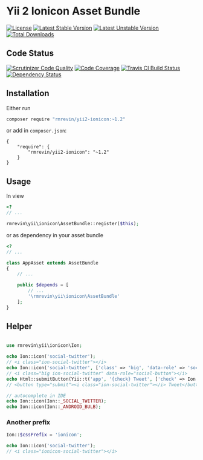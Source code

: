Yii 2 Ionicon Asset Bundle
===============================
[![License](https://poser.pugx.org/rmrevin/yii2-ionicon/license.svg)](https://packagist.org/packages/rmrevin/yii2-ionicon)
[![Latest Stable Version](https://poser.pugx.org/rmrevin/yii2-ionicon/v/stable.svg)](https://packagist.org/packages/rmrevin/yii2-ionicon)
[![Latest Unstable Version](https://poser.pugx.org/rmrevin/yii2-ionicon/v/unstable.svg)](https://packagist.org/packages/rmrevin/yii2-ionicon)
[![Total Downloads](https://poser.pugx.org/rmrevin/yii2-ionicon/downloads.svg)](https://packagist.org/packages/rmrevin/yii2-ionicon)

Code Status
-----------
[![Scrutinizer Code Quality](https://scrutinizer-ci.com/g/rmrevin/yii2-ionicon/badges/quality-score.png?b=master)](https://scrutinizer-ci.com/g/rmrevin/yii2-ionicon/?branch=master)
[![Code Coverage](https://scrutinizer-ci.com/g/rmrevin/yii2-ionicon/badges/coverage.png?b=master)](https://scrutinizer-ci.com/g/rmrevin/yii2-ionicon/?branch=master)
[![Travis CI Build Status](https://travis-ci.org/rmrevin/yii2-ionicon.svg)](https://travis-ci.org/rmrevin/yii2-ionicon)
[![Dependency Status](https://www.versioneye.com/user/projects/54119b799e16229fe00000da/badge.svg)](https://www.versioneye.com/user/projects/54119b799e16229fe00000da)

Installation
------------

Either run

```bash
composer require "rmrevin/yii2-ionicon:~1.2"
```

or add in `composer.json`:
```
{
    "require": {
        "rmrevin/yii2-ionicon": "~1.2"
    }
}
```

Usage
-----
In view
```php
<?
// ...

rmrevin\yii\ionicon\AssetBundle::register($this);

```

or as dependency in your asset bundle
```php
<?
// ...

class AppAsset extends AssetBundle
{
	// ...

	public $depends = [
		// ...
		'\rmrevin\yii\ionicon\AssetBundle'
	];
}

```

Helper
------
```php

use rmrevin\yii\ionicon\Ion;

echo Ion::icon('social-twitter');
// <i class="ion-social-twitter"></i>
echo Ion::icon('social-twitter', ['class' => 'big', 'data-role' => 'social-button']);
// <i class="big ion-social-twitter" data-role="social-button"></i>
echo Html::submitButton(Yii::t('app', '{check} Tweet', ['check' => Ion::icon('social-twitter')]));
// <button type="submit"><i class="ion-social-twitter"></i> Tweet</button>

// autocomplete in IDE
echo Ion::icon(Ion::_SOCIAL_TWITTER);
echo Ion::icon(Ion::_ANDROID_BULB);
```

### Another prefix
```php
Ion::$cssPrefix = 'ionicon';

echo Ion::icon('social-twitter');
// <i class="ionicon-social-twitter"></i>
```
